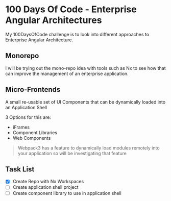 # 100 Days Of Code - Enterprise Angular Architectures
My 100DaysOfCode challenge is to look into different approaches to Enterprise Angular Architecture. 

## Monorepo
 I will be trying out the mono-repo idea with tools such as Nx to see how that can improve the management of an enterprise application.

## Micro-Frontends
A small re-usable set of UI Components that can be dynamically loaded into an Application Shell

3 Options for this are:

* iFrames
* Component Libraries
* Web Components

> Webpack3 has a feature to dynamically load modules remotely into your application so will be investigating that feature

## Task List

 - [x] Create Repo with Nx Workspaces
 - [ ] Create application shell project
 - [ ] Create component library to use in application shell